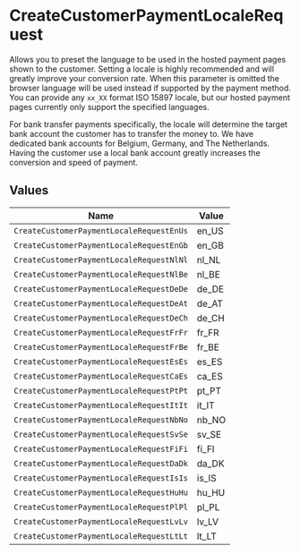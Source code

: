 # CreateCustomerPaymentLocaleRequest

Allows you to preset the language to be used in the hosted payment pages shown to the customer. Setting a locale
is highly recommended and will greatly improve your conversion rate. When this parameter is omitted the browser
language will be used instead if supported by the payment method. You can provide any `xx_XX` format ISO 15897
locale, but our hosted payment pages currently only support the specified languages.

For bank transfer payments specifically, the locale will determine the target bank account the customer has to
transfer the money to. We have dedicated bank accounts for Belgium, Germany, and The Netherlands. Having the
customer use a local bank account greatly increases the conversion and speed of payment.


## Values

| Name                                     | Value                                    |
| ---------------------------------------- | ---------------------------------------- |
| `CreateCustomerPaymentLocaleRequestEnUs` | en_US                                    |
| `CreateCustomerPaymentLocaleRequestEnGb` | en_GB                                    |
| `CreateCustomerPaymentLocaleRequestNlNl` | nl_NL                                    |
| `CreateCustomerPaymentLocaleRequestNlBe` | nl_BE                                    |
| `CreateCustomerPaymentLocaleRequestDeDe` | de_DE                                    |
| `CreateCustomerPaymentLocaleRequestDeAt` | de_AT                                    |
| `CreateCustomerPaymentLocaleRequestDeCh` | de_CH                                    |
| `CreateCustomerPaymentLocaleRequestFrFr` | fr_FR                                    |
| `CreateCustomerPaymentLocaleRequestFrBe` | fr_BE                                    |
| `CreateCustomerPaymentLocaleRequestEsEs` | es_ES                                    |
| `CreateCustomerPaymentLocaleRequestCaEs` | ca_ES                                    |
| `CreateCustomerPaymentLocaleRequestPtPt` | pt_PT                                    |
| `CreateCustomerPaymentLocaleRequestItIt` | it_IT                                    |
| `CreateCustomerPaymentLocaleRequestNbNo` | nb_NO                                    |
| `CreateCustomerPaymentLocaleRequestSvSe` | sv_SE                                    |
| `CreateCustomerPaymentLocaleRequestFiFi` | fi_FI                                    |
| `CreateCustomerPaymentLocaleRequestDaDk` | da_DK                                    |
| `CreateCustomerPaymentLocaleRequestIsIs` | is_IS                                    |
| `CreateCustomerPaymentLocaleRequestHuHu` | hu_HU                                    |
| `CreateCustomerPaymentLocaleRequestPlPl` | pl_PL                                    |
| `CreateCustomerPaymentLocaleRequestLvLv` | lv_LV                                    |
| `CreateCustomerPaymentLocaleRequestLtLt` | lt_LT                                    |